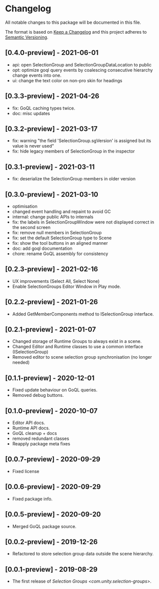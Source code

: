 # Changelog
All notable changes to this package will be documented in this file.

The format is based on [Keep a Changelog](http://keepachangelog.com/en/1.0.0/)
and this project adheres to [Semantic Versioning](http://semver.org/spec/v2.0.0.html).

## [0.4.0-preview] - 2021-06-01

* api: open SelectionGroup and SelectionGroupDataLocation to public 
* opt: optimize goql query events by coalescing consecutive hierarchy change events into one.
* ui: change the text color on non-pro skin for headings

## [0.3.3-preview] - 2021-04-26
* fix: GoQL caching types twice.
* doc: misc updates

## [0.3.2-preview] - 2021-03-17
* fix: warning "the field 'SelectionGroup.sgVersion' is assigned but its value is never used" 
* fix: hide legacy members of SelectionGroup in the inspector 

## [0.3.1-preview] - 2021-03-11
* fix: deserialize the SelectionGroup members in older version

## [0.3.0-preview] - 2021-03-10

* optimisation 
* changed event handling and repaint to avoid GC
* internal: change public APIs to internals 
* fix: the labels in SelectionGroupWindow were not displayed correct in the second screen 
* fix: remove null members in SelectionGroup
* fix: set the default SelectionGroup type to Scene 
* fix: show the tool buttons in an aligned manner 
* doc: add goql documentation
* chore: rename GoQL assembly for consistency

## [0.2.3-preview] - 2021-02-16

* UX improvements (Select All, Select None)
* Enable SelectionGroups Editor Window in Play mode.

## [0.2.2-preview] - 2021-01-26

* Added GetMemberComponents method to ISelectionGroup interface.

## [0.2.1-preview] - 2021-01-07

* Changed storage of Runtime Groups to always exist in a scene.
* Changed Editor and Runtime classes to use a common interface (ISelectionGroup)
* Removed editor to scene selection group synchronisation (no longer needed)

## [0.1.1-preview] - 2020-12-01

* Fixed update behaviour on GoQL queries.
* Removed debug buttons.

## [0.1.0-preview] - 2020-10-07

* Editor API docs. 
* Runtime API docs.
* GoQL cleanup + docs
* removed redundant classes
* Reapply package meta fixes

## [0.0.7-preview] - 2020-09-29

* Fixed license

## [0.0.6-preview] - 2020-09-29

* Fixed package info.

## [0.0.5-preview] - 2020-09-20

* Merged GoQL package source.

## [0.0.2-preview] - 2019-12-26

* Refactored to store selection group data outside the scene hierarchy.

## [0.0.1-preview] - 2019-08-29

* The first release of *Selection Groups \<com.unity.selection-groups\>*.

